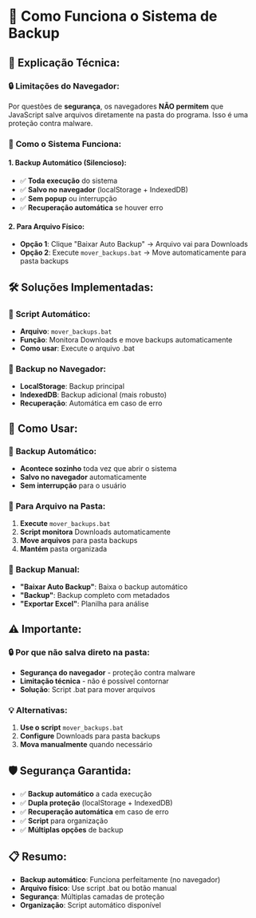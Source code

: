 # 📁 Como Funciona o Sistema de Backup

## 🎯 **Explicação Técnica:**

### 🔒 **Limitações do Navegador:**
Por questões de **segurança**, os navegadores **NÃO permitem** que JavaScript salve arquivos diretamente na pasta do programa. Isso é uma proteção contra malware.

### 🔄 **Como o Sistema Funciona:**

#### 1. **Backup Automático (Silencioso):**
- ✅ **Toda execução** do sistema
- ✅ **Salvo no navegador** (localStorage + IndexedDB)
- ✅ **Sem popup** ou interrupção
- ✅ **Recuperação automática** se houver erro

#### 2. **Para Arquivo Físico:**
- **Opção 1**: Clique "Baixar Auto Backup" → Arquivo vai para Downloads
- **Opção 2**: Execute `mover_backups.bat` → Move automaticamente para pasta backups

## 🛠️ **Soluções Implementadas:**

### 📂 **Script Automático:**
- **Arquivo**: `mover_backups.bat`
- **Função**: Monitora Downloads e move backups automaticamente
- **Como usar**: Execute o arquivo .bat

### 💾 **Backup no Navegador:**
- **LocalStorage**: Backup principal
- **IndexedDB**: Backup adicional (mais robusto)
- **Recuperação**: Automática em caso de erro

## 🎯 **Como Usar:**

### 🔄 **Backup Automático:**
- **Acontece sozinho** toda vez que abrir o sistema
- **Salvo no navegador** automaticamente
- **Sem interrupção** para o usuário

### 📁 **Para Arquivo na Pasta:**
1. **Execute** `mover_backups.bat`
2. **Script monitora** Downloads automaticamente
3. **Move arquivos** para pasta backups
4. **Mantém** pasta organizada

### 💾 **Backup Manual:**
- **"Baixar Auto Backup"**: Baixa o backup automático
- **"Backup"**: Backup completo com metadados
- **"Exportar Excel"**: Planilha para análise

## ⚠️ **Importante:**

### 🔒 **Por que não salva direto na pasta:**
- **Segurança do navegador** - proteção contra malware
- **Limitação técnica** - não é possível contornar
- **Solução**: Script .bat para mover arquivos

### 💡 **Alternativas:**
1. **Use o script** `mover_backups.bat`
2. **Configure** Downloads para pasta backups
3. **Mova manualmente** quando necessário

## 🛡️ **Segurança Garantida:**

- ✅ **Backup automático** a cada execução
- ✅ **Dupla proteção** (localStorage + IndexedDB)
- ✅ **Recuperação automática** em caso de erro
- ✅ **Script** para organização
- ✅ **Múltiplas opções** de backup

## 📋 **Resumo:**

- **Backup automático**: Funciona perfeitamente (no navegador)
- **Arquivo físico**: Use script .bat ou botão manual
- **Segurança**: Múltiplas camadas de proteção
- **Organização**: Script automático disponível

